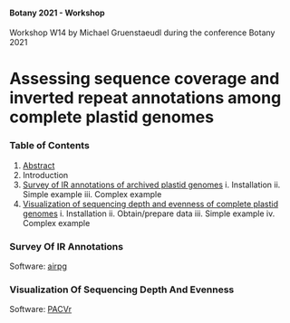 #### Botany 2021 - Workshop
Workshop W14 by Michael Gruenstaeudl during the conference Botany 2021

# Assessing sequence coverage and inverted repeat annotations among complete plastid genomes

### Table of Contents
1. [Abstract](/doc/abstract.md)
2. Introduction
3. [Survey of IR annotations of archived plastid genomes](#survey-of-ir-annotations)
      i. Installation
      ii. Simple example
      iii. Complex example
3. [Visualization of sequencing depth and evenness of complete plastid genomes](#visualization-of-sequencing-depth-and-evenness)
      i. Installation
      ii. Obtain/prepare data
      iii. Simple example
      iv. Complex example

### Survey Of IR Annotations
Software: [airpg](https://pypi.org/project/airpg/)

### Visualization Of Sequencing Depth And Evenness
Software: [PACVr](https://cran.r-project.org/package=PACVr)
